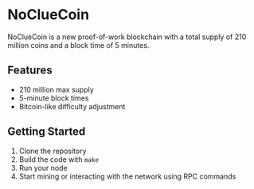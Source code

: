 # NoClueCoin

NoClueCoin is a new proof-of-work blockchain with a total supply of 210 million coins and a block time of 5 minutes.

## Features
- 210 million max supply
- 5-minute block times
- Bitcoin-like difficulty adjustment

## Getting Started

1. Clone the repository
2. Build the code with `make`
3. Run your node
4. Start mining or interacting with the network using RPC commands
